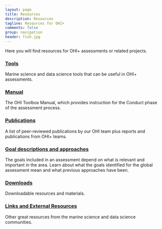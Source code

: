 ```yaml
---
layout: page
title: Resources
description: Resources
tagline: Resources for OHI+
comments: false
group: navigation
header: fish.jpg
---
```


Here you will find resources for OHI+ assessments or related projects.

### [Tools](/resources/tools)
Marine science and data science tools that can be useful in OHI+ assessments.

### [Manual](/manual)
The OHI Toolbox Manual, which provides instruction for the Conduct phase of the assessment process.

### [Publications](/resources/publications)
A list of peer-reviewed publications by our OHI team plus reports and publications from OHI+ teams.

### [Goal descriptions and approaches](/goals)
The goals included in an assessment depend on what is relevant and important in the area. Learn about what the goals identified for the global assessment mean and what previous approaches have been.

### [Downloads](/resources/downloads)
Downloadable resources and materials.

### [Links and External Resources](/resources/links)
Other great resources from the marine science and data science communities. 

